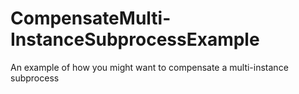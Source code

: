 # CompensateMulti-InstanceSubprocessExample
An example of how you might want to compensate a multi-instance subprocess
